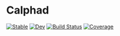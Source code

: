 # Calphad

[![Stable](https://img.shields.io/badge/docs-stable-blue.svg)](https://bocklund.github.io/Calphad.jl/stable)
[![Dev](https://img.shields.io/badge/docs-dev-blue.svg)](https://bocklund.github.io/Calphad.jl/dev)
[![Build Status](https://github.com/bocklund/Calphad.jl/workflows/CI/badge.svg)](https://github.com/bocklund/Calphad.jl/actions)
[![Coverage](https://codecov.io/gh/bocklund/Calphad.jl/branch/main/graph/badge.svg)](https://codecov.io/gh/bocklund/Calphad.jl)
